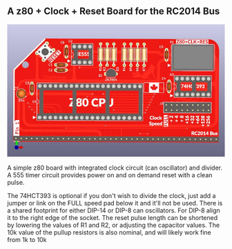 ## A z80 + Clock + Reset Board for the RC2014 Bus
![Revision 1 board front](/images/z80-cpu.jpg)

A simple z80 board with integrated clock circuit (can oscillator) and divider. A 555 timer circuit provides power on and on demand reset with a clean pulse. 

The 74HCT393 is optional if you don't wish to divide the clock, just add a jumper or link on the FULL speed pad below it and it'll not be used. There is a shared footprint for either DIP-14 or DIP-8 can oscillators. For DIP-8 align it to the right edge of the socket. The reset pulse length can be shortened by lowering the values of R1 and R2, or adjusting the capacitor values. The 10k value of the pullup resistors is also nominal, and will likely work fine from 1k to 10k
